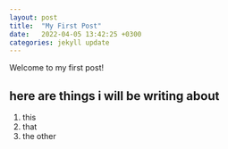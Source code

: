 ```yaml
---
layout: post
title:  "My First Post"
date:   2022-04-05 13:42:25 +0300
categories: jekyll update
---
```

Welcome to my first post!

## here are things i will be writing about
1. this
2. that
3. the other
